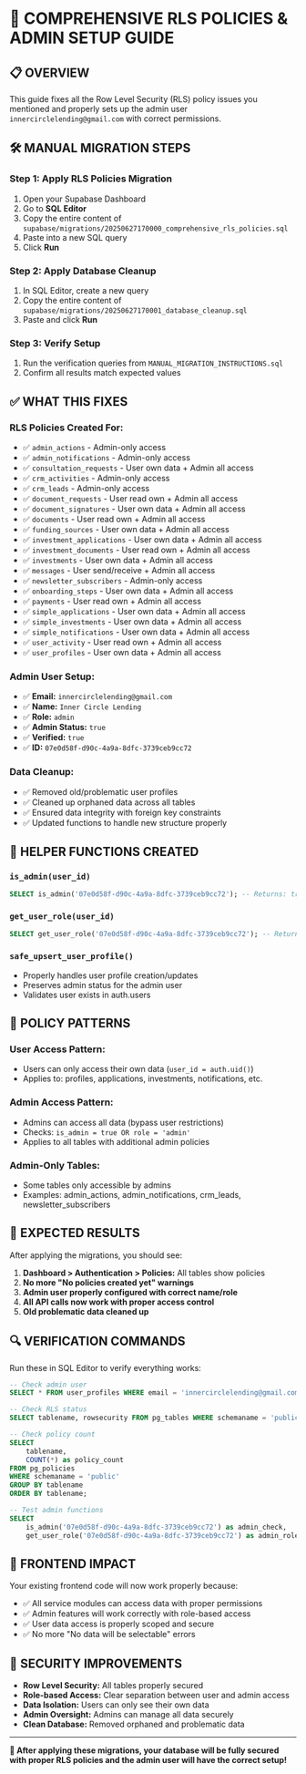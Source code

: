 # 🔐 COMPREHENSIVE RLS POLICIES & ADMIN SETUP GUIDE

## 📋 OVERVIEW
This guide fixes all the Row Level Security (RLS) policy issues you mentioned and properly sets up the admin user `innercirclelending@gmail.com` with correct permissions.

## 🛠️ MANUAL MIGRATION STEPS

### **Step 1: Apply RLS Policies Migration**
1. Open your Supabase Dashboard
2. Go to **SQL Editor**
3. Copy the entire content of `supabase/migrations/20250627170000_comprehensive_rls_policies.sql`
4. Paste into a new SQL query
5. Click **Run**

### **Step 2: Apply Database Cleanup**
1. In SQL Editor, create a new query
2. Copy the entire content of `supabase/migrations/20250627170001_database_cleanup.sql` 
3. Paste and click **Run**

### **Step 3: Verify Setup**
1. Run the verification queries from `MANUAL_MIGRATION_INSTRUCTIONS.sql`
2. Confirm all results match expected values

## ✅ WHAT THIS FIXES

### **RLS Policies Created For:**
- ✅ `admin_actions` - Admin-only access
- ✅ `admin_notifications` - Admin-only access  
- ✅ `consultation_requests` - User own data + Admin all access
- ✅ `crm_activities` - Admin-only access
- ✅ `crm_leads` - Admin-only access
- ✅ `document_requests` - User read own + Admin all access
- ✅ `document_signatures` - User own data + Admin all access
- ✅ `documents` - User read own + Admin all access
- ✅ `funding_sources` - User own data + Admin all access
- ✅ `investment_applications` - User own data + Admin all access
- ✅ `investment_documents` - User read own + Admin all access
- ✅ `investments` - User own data + Admin all access
- ✅ `messages` - User send/receive + Admin all access
- ✅ `newsletter_subscribers` - Admin-only access
- ✅ `onboarding_steps` - User own data + Admin all access
- ✅ `payments` - User read own + Admin all access
- ✅ `simple_applications` - User own data + Admin all access
- ✅ `simple_investments` - User own data + Admin all access
- ✅ `simple_notifications` - User own data + Admin all access
- ✅ `user_activity` - User read own + Admin all access
- ✅ `user_profiles` - User own data + Admin all access

### **Admin User Setup:**
- ✅ **Email:** `innercirclelending@gmail.com`
- ✅ **Name:** `Inner Circle Lending`
- ✅ **Role:** `admin`
- ✅ **Admin Status:** `true`
- ✅ **Verified:** `true`
- ✅ **ID:** `07e0d58f-d90c-4a9a-8dfc-3739ceb9cc72`

### **Data Cleanup:**
- ✅ Removed old/problematic user profiles
- ✅ Cleaned up orphaned data across all tables
- ✅ Ensured data integrity with foreign key constraints
- ✅ Updated functions to handle new structure properly

## 🔧 HELPER FUNCTIONS CREATED

### **`is_admin(user_id)`**
```sql
SELECT is_admin('07e0d58f-d90c-4a9a-8dfc-3739ceb9cc72'); -- Returns: true
```

### **`get_user_role(user_id)`**
```sql
SELECT get_user_role('07e0d58f-d90c-4a9a-8dfc-3739ceb9cc72'); -- Returns: 'admin'
```

### **`safe_upsert_user_profile()`**
- Properly handles user profile creation/updates
- Preserves admin status for the admin user
- Validates user exists in auth.users

## 🎯 POLICY PATTERNS

### **User Access Pattern:**
- Users can only access their own data (`user_id = auth.uid()`)
- Applies to: profiles, applications, investments, notifications, etc.

### **Admin Access Pattern:**
- Admins can access all data (bypass user restrictions)
- Checks: `is_admin = true OR role = 'admin'`
- Applies to all tables with additional admin policies

### **Admin-Only Tables:**
- Some tables only accessible by admins
- Examples: admin_actions, admin_notifications, crm_leads, newsletter_subscribers

## 🚀 EXPECTED RESULTS

After applying the migrations, you should see:

1. **Dashboard > Authentication > Policies:** All tables show policies
2. **No more "No policies created yet" warnings**
3. **Admin user properly configured with correct name/role**
4. **All API calls now work with proper access control**
5. **Old problematic data cleaned up**

## 🔍 VERIFICATION COMMANDS

Run these in SQL Editor to verify everything works:

```sql
-- Check admin user
SELECT * FROM user_profiles WHERE email = 'innercirclelending@gmail.com';

-- Check RLS status
SELECT tablename, rowsecurity FROM pg_tables WHERE schemaname = 'public';

-- Check policy count
SELECT 
    tablename,
    COUNT(*) as policy_count 
FROM pg_policies 
WHERE schemaname = 'public' 
GROUP BY tablename 
ORDER BY tablename;

-- Test admin functions
SELECT 
    is_admin('07e0d58f-d90c-4a9a-8dfc-3739ceb9cc72') as admin_check,
    get_user_role('07e0d58f-d90c-4a9a-8dfc-3739ceb9cc72') as admin_role;
```

## 📱 FRONTEND IMPACT

Your existing frontend code will now work properly because:
- ✅ All service modules can access data with proper permissions
- ✅ Admin features will work correctly with role-based access
- ✅ User data access is properly scoped and secure
- ✅ No more "No data will be selectable" errors

## 🔐 SECURITY IMPROVEMENTS

- **Row Level Security:** All tables properly secured
- **Role-based Access:** Clear separation between user and admin access
- **Data Isolation:** Users can only see their own data
- **Admin Oversight:** Admins can manage all data securely
- **Clean Database:** Removed orphaned and problematic data

---

**🎉 After applying these migrations, your database will be fully secured with proper RLS policies and the admin user will have the correct setup!**
